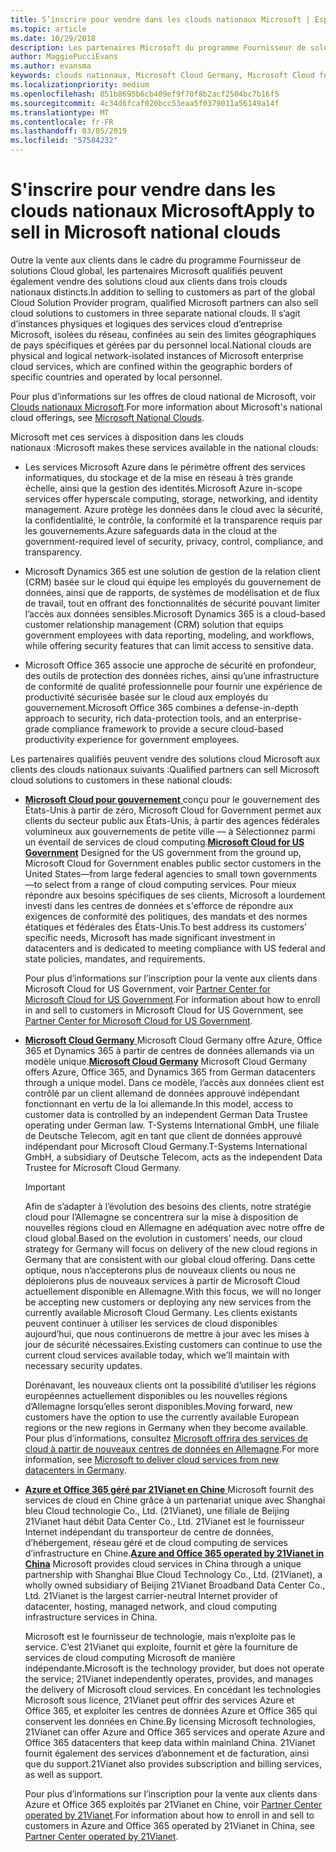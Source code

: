 ```yaml
---
title: S’inscrire pour vendre dans les clouds nationaux Microsoft | Espace partenaires
ms.topic: article
ms.date: 10/29/2018
description: Les partenaires Microsoft du programme Fournisseur de solutions Cloud peuvent vendre des produits aux clients inscrits sur les clouds nationaux pris en charge.
author: MaggiePucciEvans
ms.author: evansma
keywords: clouds nationaux, Microsoft Cloud Germany, Microsoft Cloud for US Government, 21Vianet, Microsoft Cloud China
ms.localizationpriority: medium
ms.openlocfilehash: 851b8695b6cb409ef9f70f8b2acf2504bc7b16f5
ms.sourcegitcommit: 4c34d6fcaf020bcc53eaa5f0379011a56149a14f
ms.translationtype: MT
ms.contentlocale: fr-FR
ms.lasthandoff: 03/05/2019
ms.locfileid: "57584232"
---
```

# <a name="apply-to-sell-in-microsoft-national-clouds"></a><span data-ttu-id="d6bd1-104">S'inscrire pour vendre dans les clouds nationaux Microsoft</span><span class="sxs-lookup"><span data-stu-id="d6bd1-104">Apply to sell in Microsoft national clouds</span></span>

<span data-ttu-id="d6bd1-105">Outre la vente aux clients dans le cadre du programme Fournisseur de solutions Cloud global, les partenaires Microsoft qualifiés peuvent également vendre des solutions cloud aux clients dans trois clouds nationaux distincts.</span><span class="sxs-lookup"><span data-stu-id="d6bd1-105">In addition to selling to customers as part of the global Cloud Solution Provider program, qualified Microsoft partners can also sell cloud solutions to customers in three separate national clouds.</span></span> <span data-ttu-id="d6bd1-106">Il s’agit d’instances physiques et logiques des services cloud d’entreprise Microsoft, isolées du réseau, confinées au sein des limites géographiques de pays spécifiques et gérées par du personnel local.</span><span class="sxs-lookup"><span data-stu-id="d6bd1-106">National clouds are physical and logical network-isolated instances of Microsoft enterprise cloud services, which are confined within the geographic borders of specific countries and operated by local personnel.</span></span> 

<span data-ttu-id="d6bd1-107">Pour plus d’informations sur les offres de cloud national de Microsoft, voir [Clouds nationaux Microsoft](https://www.microsoft.com/trustcenter/cloudservices/nationalcloud).</span><span class="sxs-lookup"><span data-stu-id="d6bd1-107">For more information about Microsoft's national cloud offerings, see [Microsoft National Clouds](https://www.microsoft.com/trustcenter/cloudservices/nationalcloud).</span></span>

<span data-ttu-id="d6bd1-108">Microsoft met ces services à disposition dans les clouds nationaux :</span><span class="sxs-lookup"><span data-stu-id="d6bd1-108">Microsoft makes these services available in the national clouds:</span></span>

-   <span data-ttu-id="d6bd1-109">Les services Microsoft Azure dans le périmètre offrent des services informatiques, du stockage et de la mise en réseau à très grande échelle, ainsi que la gestion des identités.</span><span class="sxs-lookup"><span data-stu-id="d6bd1-109">Microsoft Azure in-scope services offer hyperscale computing, storage, networking, and identity management.</span></span> <span data-ttu-id="d6bd1-110">Azure protège les données dans le cloud avec la sécurité, la confidentialité, le contrôle, la conformité et la transparence requis par les gouvernements.</span><span class="sxs-lookup"><span data-stu-id="d6bd1-110">Azure safeguards data in the cloud at the government-required level of security, privacy, control, compliance, and transparency.</span></span>

-   <span data-ttu-id="d6bd1-111">Microsoft Dynamics 365 est une solution de gestion de la relation client (CRM) basée sur le cloud qui équipe les employés du gouvernement de données, ainsi que de rapports, de systèmes de modélisation et de flux de travail, tout en offrant des fonctionnalités de sécurité pouvant limiter l’accès aux données sensibles.</span><span class="sxs-lookup"><span data-stu-id="d6bd1-111">Microsoft Dynamics 365 is a cloud-based customer relationship management (CRM) solution that equips government employees with data reporting, modeling, and workflows, while offering security features that can limit access to sensitive data.</span></span>

-   <span data-ttu-id="d6bd1-112">Microsoft Office 365 associe une approche de sécurité en profondeur, des outils de protection des données riches, ainsi qu’une infrastructure de conformité de qualité professionnelle pour fournir une expérience de productivité sécurisée basée sur le cloud aux employés du gouvernement.</span><span class="sxs-lookup"><span data-stu-id="d6bd1-112">Microsoft Office 365 combines a defense-in-depth approach to security, rich data-protection tools, and an enterprise-grade compliance framework to provide a secure cloud-based productivity experience for government employees.</span></span>

<span data-ttu-id="d6bd1-113">Les partenaires qualifiés peuvent vendre des solutions cloud Microsoft aux clients des clouds nationaux suivants :</span><span class="sxs-lookup"><span data-stu-id="d6bd1-113">Qualified partners can sell Microsoft cloud solutions to customers in these national clouds:</span></span>

-   <span data-ttu-id="d6bd1-114">[**Microsoft Cloud pour gouvernement** ](https://www.microsoft.com/trustcenter/cloudservices/nationalcloud#Microsoft_Cloud_for_US) conçu pour le gouvernement des États-Unis à partir de zéro, Microsoft Cloud for Government permet aux clients du secteur public aux États-Unis, à partir des agences fédérales volumineux aux gouvernements de petite ville — à Sélectionnez parmi un éventail de services de cloud computing.</span><span class="sxs-lookup"><span data-stu-id="d6bd1-114">[**Microsoft Cloud for US Government**](https://www.microsoft.com/trustcenter/cloudservices/nationalcloud#Microsoft_Cloud_for_US) Designed for the US government from the ground up, Microsoft Cloud for Government enables public sector customers in the United States—from large federal agencies to small town governments—to select from a range of cloud computing services.</span></span> <span data-ttu-id="d6bd1-115">Pour mieux répondre aux besoins spécifiques de ses clients, Microsoft a lourdement investi dans les centres de données et s'efforce de répondre aux exigences de conformité des politiques, des mandats et des normes étatiques et fédérales des États-Unis.</span><span class="sxs-lookup"><span data-stu-id="d6bd1-115">To best address its customers’ specific needs, Microsoft has made significant investment in datacenters and is dedicated to meeting compliance with US federal and state policies, mandates, and requirements.</span></span> 

    <span data-ttu-id="d6bd1-116">Pour plus d’informations sur l’inscription pour la vente aux clients dans Microsoft Cloud for US Government, voir [Partner Center for Microsoft Cloud for US Government](partner-center-for-microsoft-us-govt-cloud.md).</span><span class="sxs-lookup"><span data-stu-id="d6bd1-116">For information about how to enroll in and sell to customers in Microsoft Cloud for US Government, see [Partner Center for Microsoft Cloud for US Government](partner-center-for-microsoft-us-govt-cloud.md).</span></span>

-   <span data-ttu-id="d6bd1-117">[**Microsoft Cloud Germany** ](https://www.microsoft.com/trustcenter/cloudservices/nationalcloud#Microsoft_Cloud_Germany) Microsoft Cloud Germany offre Azure, Office 365 et Dynamics 365 à partir de centres de données allemands via un modèle unique.</span><span class="sxs-lookup"><span data-stu-id="d6bd1-117">[**Microsoft Cloud Germany**](https://www.microsoft.com/trustcenter/cloudservices/nationalcloud#Microsoft_Cloud_Germany) Microsoft Cloud Germany offers Azure, Office 365, and Dynamics 365 from German datacenters through a unique model.</span></span> <span data-ttu-id="d6bd1-118">Dans ce modèle, l’accès aux données client est contrôlé par un client allemand de données approuvé indépendant fonctionnant en vertu de la loi allemande.</span><span class="sxs-lookup"><span data-stu-id="d6bd1-118">In this model, access to customer data is controlled by an independent German Data Trustee operating under German law.</span></span> <span data-ttu-id="d6bd1-119">T-Systems International GmbH, une filiale de Deutsche Telecom, agit en tant que client de données approuvé indépendant pour Microsoft Cloud Germany.</span><span class="sxs-lookup"><span data-stu-id="d6bd1-119">T-Systems International GmbH, a subsidiary of Deutsche Telecom, acts as the independent Data Trustee for Microsoft Cloud Germany.</span></span> 

    > [!IMPORTANT]  
    > <span data-ttu-id="d6bd1-120">Afin de s’adapter à l’évolution des besoins des clients, notre stratégie cloud pour l’Allemagne se concentrera sur la mise à disposition de nouvelles régions cloud en Allemagne en adéquation avec notre offre de cloud global.</span><span class="sxs-lookup"><span data-stu-id="d6bd1-120">Based on the evolution in customers’ needs, our cloud strategy for Germany will focus on delivery of the new cloud regions in Germany that are consistent with our global cloud offering.</span></span> <span data-ttu-id="d6bd1-121">Dans cette optique, nous n’accepterons plus de nouveaux clients ou nous ne déploierons plus de nouveaux services à partir de Microsoft Cloud actuellement disponible en Allemagne.</span><span class="sxs-lookup"><span data-stu-id="d6bd1-121">With this focus, we will no longer be accepting new customers or deploying any new services from the currently available Microsoft Cloud Germany.</span></span> <span data-ttu-id="d6bd1-122">Les clients existants peuvent continuer à utiliser les services de cloud disponibles aujourd’hui, que nous continuerons de mettre à jour avec les mises à jour de sécurité nécessaires.</span><span class="sxs-lookup"><span data-stu-id="d6bd1-122">Existing customers can continue to use the current cloud services available today, which we’ll maintain with necessary security updates.</span></span>
    >  
    > <span data-ttu-id="d6bd1-123">Dorénavant, les nouveaux clients ont la possibilité d’utiliser les régions européennes actuellement disponibles ou les nouvelles régions d’Allemagne lorsqu’elles seront disponibles.</span><span class="sxs-lookup"><span data-stu-id="d6bd1-123">Moving forward, new customers have the option to use the currently available European regions or the new regions in Germany when they become available.</span></span> <span data-ttu-id="d6bd1-124">Pour plus d’informations, consultez [Microsoft offrira des services de cloud à partir de nouveaux centres de données en Allemagne](https://news.microsoft.com/europe/2018/08/31/microsoft-to-deliver-cloud-services-from-new-datacentres-in-germany-in-2019-to-meet-evolving-customer-needs/).</span><span class="sxs-lookup"><span data-stu-id="d6bd1-124">For more information, see [Microsoft to deliver cloud services from new datacenters in Germany](https://news.microsoft.com/europe/2018/08/31/microsoft-to-deliver-cloud-services-from-new-datacentres-in-germany-in-2019-to-meet-evolving-customer-needs/).</span></span>

    
-   <span data-ttu-id="d6bd1-125">[**Azure et Office 365 géré par 21Vianet en Chine** ](https://www.microsoft.com/trustcenter/cloudservices/nationalcloud#Microsoft_Cloud_for_China) Microsoft fournit des services de cloud en Chine grâce à un partenariat unique avec Shanghai bleu Cloud technologie Co., Ltd. (21Vianet), une filiale de Beijing 21Vianet haut débit Data Center Co., Ltd. 21Vianet est le fournisseur Internet indépendant du transporteur de centre de données, d’hébergement, réseau géré et de cloud computing de services d’infrastructure en Chine.</span><span class="sxs-lookup"><span data-stu-id="d6bd1-125">[**Azure and Office 365 operated by 21Vianet in China**](https://www.microsoft.com/trustcenter/cloudservices/nationalcloud#Microsoft_Cloud_for_China) Microsoft provides cloud services in China through a unique partnership with Shanghai Blue Cloud Technology Co., Ltd. (21Vianet), a wholly owned subsidiary of Beijing 21Vianet Broadband Data Center Co., Ltd. 21Vianet is the largest carrier-neutral Internet provider of datacenter, hosting, managed network, and cloud computing infrastructure services in China.</span></span> 

    <span data-ttu-id="d6bd1-126">Microsoft est le fournisseur de technologie, mais n’exploite pas le service. C’est 21Vianet qui exploite, fournit et gère la fourniture de services de cloud computing Microsoft de manière indépendante.</span><span class="sxs-lookup"><span data-stu-id="d6bd1-126">Microsoft is the technology provider, but does not operate the service; 21Vianet independently operates, provides, and manages the delivery of Microsoft cloud services.</span></span> <span data-ttu-id="d6bd1-127">En concédant les technologies Microsoft sous licence, 21Vianet peut offrir des services Azure et Office 365, et exploiter les centres de données Azure et Office 365 qui conservent les données en Chine.</span><span class="sxs-lookup"><span data-stu-id="d6bd1-127">By licensing Microsoft technologies, 21Vianet can offer Azure and Office 365 services and operate Azure and Office 365 datacenters that keep data within mainland China.</span></span> <span data-ttu-id="d6bd1-128">21Vianet fournit également des services d’abonnement et de facturation, ainsi que du support.</span><span class="sxs-lookup"><span data-stu-id="d6bd1-128">21Vianet also provides subscription and billing services, as well as support.</span></span>

    <span data-ttu-id="d6bd1-129">Pour plus d’informations sur l’inscription pour la vente aux clients dans Azure et Office 365 exploités par 21Vianet en Chine, voir [Partner Center operated by 21Vianet](https://msdn.microsoft.com/partner-china/index).</span><span class="sxs-lookup"><span data-stu-id="d6bd1-129">For information about how to enroll in and sell to customers in Azure and Office 365 operated by 21Vianet in China, see [Partner Center operated by 21Vianet](https://msdn.microsoft.com/partner-china/index).</span></span> 